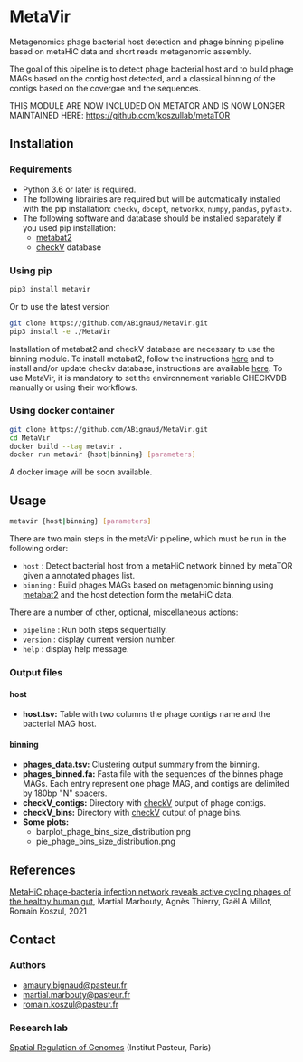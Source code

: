 # MetaVir

Metagenomics phage bacterial host detection and phage binning pipeline based on metaHiC data and short reads metagenomic assembly.

The goal of this pipeline is to detect phage bacterial host and to build phage MAGs based on the contig host detected, and a classical binning of the contigs based on the covergae and the sequences.

THIS MODULE ARE NOW INCLUDED ON METATOR AND IS NOW LONGER MAINTAINED HERE: https://github.com/koszullab/metaTOR

## Installation

### Requirements

* Python 3.6 or later is required.
* The following librairies are required but will be automatically installed with the pip installation: `checkv`, `docopt`, `networkx`, `numpy`, `pandas`, `pyfastx`.
* The following software and database should be installed separately if you used pip installation:
  * [metabat2](https://bitbucket.org/berkeleylab/metabat/src/master/)
  * [checkV](https://bitbucket.org/berkeleylab/checkv/src/master/) database

### Using pip

```sh
pip3 install metavir
```

Or to use the latest version

```sh
git clone https://github.com/ABignaud/MetaVir.git
pip3 install -e ./MetaVir
```

Installation of metabat2 and checkV database are necessary to use the binning module. To install metabat2, follow the instructions [here](https://bitbucket.org/berkeleylab/metabat/src/master/) and to install and/or update checkv database, instructions are available [here](https://bitbucket.org/berkeleylab/checkv/src/master/). To use MetaVir, it is mandatory to set the environnement variable CHECKVDB manually or using their workflows.

### Using docker container

```sh
git clone https://github.com/ABignaud/MetaVir.git
cd MetaVir
docker build --tag metavir .
docker run metavir {hsot|binning} [parameters]
```

A docker image will be soon available.

## Usage

```sh
metavir {host|binning} [parameters]
```

There are two main steps in the metaVir pipeline, which must be run in the following order:

* `host` : Detect bacterial host from a metaHiC network binned by metaTOR given a annotated phages list.
* `binning` : Build phages MAGs based on metagenomic binning using [metabat2](https://bitbucket.org/berkeleylab/metabat/src/master/) and the host detection form the metaHiC data.

There are a number of other, optional, miscellaneous actions:

* `pipeline` : Run both steps sequentially.
* `version` : display current version number.
* `help` : display help message.

### Output files

#### host

* **host.tsv:** Table with two columns the phage contigs name and the bacterial MAG host.

#### binning

* **phages_data.tsv:** Clustering output summary from the binning.
* **phages_binned.fa:** Fasta file with the sequences of the binnes phage MAGs. Each entry represent one phage MAG, and contigs are delimited by 180bp "N" spacers.
* **checkV_contigs:** Directory with [checkV](https://bitbucket.org/berkeleylab/checkv/src/master/) output of phage contigs.
* **checkV_bins:** Directory with [checkV](https://bitbucket.org/berkeleylab/checkv/src/master/) output of phage bins.
* **Some plots:**
  * barplot_phage_bins_size_distribution.png
  * pie_phage_bins_size_distribution.png

## References

[MetaHiC phage-bacteria infection network reveals active cycling phages of the healthy human gut](https://elifesciences.org/articles/60608),  Martial Marbouty, Agnès Thierry, Gaël A Millot, Romain Koszul, 2021

## Contact

### Authors

* amaury.bignaud@pasteur.fr
* martial.marbouty@pasteur.fr
* romain.koszul@pasteur.fr

### Research lab

[Spatial Regulation of Genomes](https://research.pasteur.fr/en/team/spatial-regulation-of-genomes/) (Institut Pasteur, Paris)
